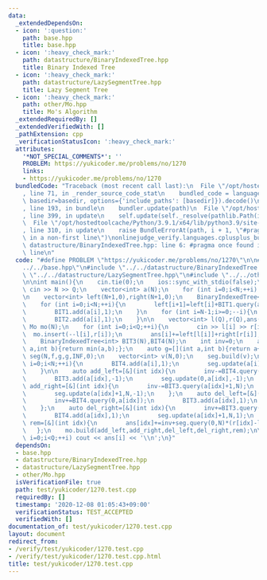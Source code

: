 ```yaml
---
data:
  _extendedDependsOn:
  - icon: ':question:'
    path: base.hpp
    title: base.hpp
  - icon: ':heavy_check_mark:'
    path: datastructure/BinaryIndexedTree.hpp
    title: Binary Indexed Tree
  - icon: ':heavy_check_mark:'
    path: datastructure/LazySegmentTree.hpp
    title: Lazy Segment Tree
  - icon: ':heavy_check_mark:'
    path: other/Mo.hpp
    title: Mo's Algorithm
  _extendedRequiredBy: []
  _extendedVerifiedWith: []
  _pathExtension: cpp
  _verificationStatusIcon: ':heavy_check_mark:'
  attributes:
    '*NOT_SPECIAL_COMMENTS*': ''
    PROBLEM: https://yukicoder.me/problems/no/1270
    links:
    - https://yukicoder.me/problems/no/1270
  bundledCode: "Traceback (most recent call last):\n  File \"/opt/hostedtoolcache/Python/3.9.1/x64/lib/python3.9/site-packages/onlinejudge_verify/documentation/build.py\"\
    , line 71, in _render_source_code_stat\n    bundled_code = language.bundle(stat.path,\
    \ basedir=basedir, options={'include_paths': [basedir]}).decode()\n  File \"/opt/hostedtoolcache/Python/3.9.1/x64/lib/python3.9/site-packages/onlinejudge_verify/languages/cplusplus.py\"\
    , line 193, in bundle\n    bundler.update(path)\n  File \"/opt/hostedtoolcache/Python/3.9.1/x64/lib/python3.9/site-packages/onlinejudge_verify/languages/cplusplus_bundle.py\"\
    , line 399, in update\n    self.update(self._resolve(pathlib.Path(included), included_from=path))\n\
    \  File \"/opt/hostedtoolcache/Python/3.9.1/x64/lib/python3.9/site-packages/onlinejudge_verify/languages/cplusplus_bundle.py\"\
    , line 310, in update\n    raise BundleErrorAt(path, i + 1, \"#pragma once found\
    \ in a non-first line\")\nonlinejudge_verify.languages.cplusplus_bundle.BundleErrorAt:\
    \ datastructure/BinaryIndexedTree.hpp: line 6: #pragma once found in a non-first\
    \ line\n"
  code: "#define PROBLEM \"https://yukicoder.me/problems/no/1270\"\n\n#include \"\
    ../../base.hpp\"\n#include \"../../datastructure/BinaryIndexedTree.hpp\"\n#include\
    \ \"../../datastructure/LazySegmentTree.hpp\"\n#include \"../../other/Mo.hpp\"\
    \n\nint main(){\n    cin.tie(0);\n    ios::sync_with_stdio(false);\n    int N,Q;\
    \ cin >> N >> Q;\n    vector<int> a(N);\n    for (int i=0;i<N;++i) cin >> a[i],--a[i];\n\
    \n    vector<int> left(N+1,0),right(N+1,0);\n    BinaryIndexedTree<int> BIT1(N),BIT2(N);\n\
    \    for (int i=0;i<N;++i){\n        left[i+1]=left[i]+BIT1.query(a[i]+1,N);\n\
    \        BIT1.add(a[i],1);\n    }\n    for (int i=N-1;i>=0;--i){\n        right[i]=right[i+1]+BIT2.query(0,a[i]);\n\
    \        BIT2.add(a[i],1);\n    }\n\n    vector<int> l(Q),r(Q),ans(Q,0);\n   \
    \ Mo mo(N);\n    for (int i=0;i<Q;++i){\n        cin >> l[i] >> r[i];\n      \
    \  mo.insert(--l[i],r[i]);\n        ans[i]+=left[l[i]]+right[r[i]];\n    }\n\n\
    \    BinaryIndexedTree<int> BIT3(N),BIT4(N);\n    int inv=0;\n    auto f=[](int\
    \ a,int b){return min(a,b);};\n    auto g=[](int a,int b){return a+b;};\n    LazySegmentTree<int,int>\
    \ seg(N,f,g,g,INF,0);\n    vector<int> v(N,0);\n    seg.build(v);\n    for (int\
    \ i=0;i<N;++i){\n        BIT4.add(a[i],1);\n        seg.update(a[i]+1,N,1);\n\
    \    }\n\n    auto add_left=[&](int idx){\n        inv-=BIT4.query(0,a[idx]);\n\
    \        BIT3.add(a[idx],-1);\n        seg.update(0,a[idx],-1);\n    };\n    auto\
    \ add_right=[&](int idx){\n        inv-=BIT3.query(a[idx]+1,N);\n        BIT4.add(a[idx],-1);\n\
    \        seg.update(a[idx]+1,N,-1);\n    };\n    auto del_left=[&](int idx){\n\
    \        inv+=BIT4.query(0,a[idx]);\n        BIT3.add(a[idx],1);\n        seg.update(0,a[idx],1);\n\
    \    };\n    auto del_right=[&](int idx){\n        inv+=BIT3.query(a[idx]+1,N);\n\
    \        BIT4.add(a[idx],1);\n        seg.update(a[idx]+1,N,1);\n    };\n    auto\
    \ rem=[&](int idx){\n        ans[idx]+=inv+seg.query(0,N)*(r[idx]-l[idx]);\n \
    \   };\n    mo.build(add_left,add_right,del_left,del_right,rem);\n\n    for (int\
    \ i=0;i<Q;++i) cout << ans[i] << '\\n';\n}"
  dependsOn:
  - base.hpp
  - datastructure/BinaryIndexedTree.hpp
  - datastructure/LazySegmentTree.hpp
  - other/Mo.hpp
  isVerificationFile: true
  path: test/yukicoder/1270.test.cpp
  requiredBy: []
  timestamp: '2020-12-08 01:05:43+09:00'
  verificationStatus: TEST_ACCEPTED
  verifiedWith: []
documentation_of: test/yukicoder/1270.test.cpp
layout: document
redirect_from:
- /verify/test/yukicoder/1270.test.cpp
- /verify/test/yukicoder/1270.test.cpp.html
title: test/yukicoder/1270.test.cpp
---
```

